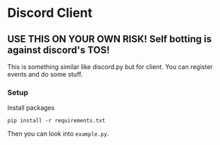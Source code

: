 # Discord Client
## **USE THIS ON YOUR OWN RISK! Self botting is against discord's TOS!**

This is something similar like discord.py but for client.
You can register events and do some stuff.

### Setup
Install packages

`pip install -r requirements.txt`

Then you can look into `example.py`.
